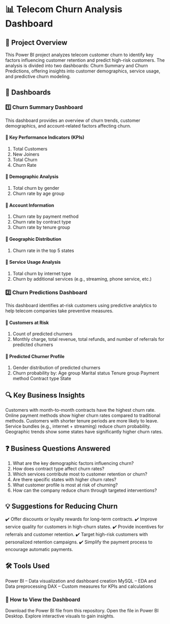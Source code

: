 # 📊 Telecom Churn Analysis Dashboard
## 📌 Project Overview
This Power BI project analyzes telecom customer churn to identify key factors influencing customer retention and predict high-risk customers. The analysis is divided into two dashboards: Churn Summary and Churn Predictions, offering insights into customer demographics, service usage, and predictive churn modeling.

## 📂 Dashboards
### 1️⃣ Churn Summary Dashboard
This dashboard provides an overview of churn trends, customer demographics, and account-related factors affecting churn.

#### 🔹 Key Performance Indicators (KPIs)

1. Total Customers
2. New Joiners
3. Total Churn
4. Churn Rate

#### 🔹 Demographic Analysis

1. Total churn by gender
2. Churn rate by age group
   
#### 🔹 Account Information

1. Churn rate by payment method
2. Churn rate by contract type
3. Churn rate by tenure group

#### 🔹 Geographic Distribution

1. Churn rate in the top 5 states

#### 🔹 Service Usage Analysis

1. Total churn by internet type
2. Churn by additional services (e.g., streaming, phone service, etc.)

### 2️⃣ Churn Predictions Dashboard
This dashboard identifies at-risk customers using predictive analytics to help telecom companies take preventive measures.

#### 🔹 Customers at Risk

1. Count of predicted churners
2. Monthly charge, total revenue, total refunds, and number of referrals for predicted churners

#### 🔹 Predicted Churner Profile

1. Gender distribution of predicted churners
2. Churn probability by:
  Age group
  Marital status
  Tenure group
  Payment method
  Contract type
  State
## 🔍 Key Business Insights
Customers with month-to-month contracts have the highest churn rate.
Online payment methods show higher churn rates compared to traditional methods.
Customers with shorter tenure periods are more likely to leave.
Service bundles (e.g., internet + streaming) reduce churn probability.
Geographic trends show some states have significantly higher churn rates.
## ❓ Business Questions Answered
1. What are the key demographic factors influencing churn?
2. How does contract type affect churn rates?
3. Which services contribute most to customer retention or churn?
4. Are there specific states with higher churn rates?
5. What customer profile is most at risk of churning?
6. How can the company reduce churn through targeted interventions?
## 💡 Suggestions for Reducing Churn
✔️ Offer discounts or loyalty rewards for long-term contracts.
✔️ Improve service quality for customers in high-churn states.
✔️ Provide incentives for referrals and customer retention.
✔️ Target high-risk customers with personalized retention campaigns.
✔️ Simplify the payment process to encourage automatic payments.

## 🛠 Tools Used
Power BI – Data visualization and dashboard creation
MySQL  – EDA and Data preprocessing
DAX – Custom measures for KPIs and calculations
### 🚀 How to View the Dashboard
Download the Power BI file from this repository.
Open the file in Power BI Desktop.
Explore interactive visuals to gain insights.
